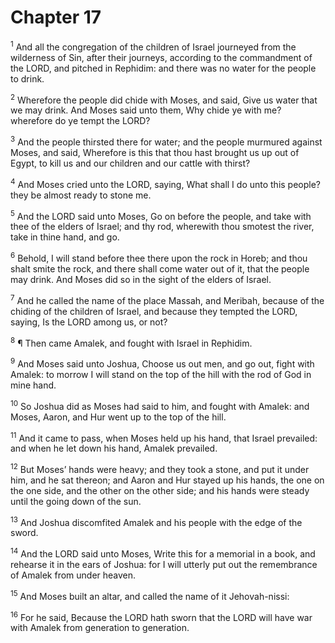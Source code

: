 # Chapter 17

<sup>1</sup> And all the congregation of the children of Israel journeyed from the wilderness of Sin, after their journeys, according to the commandment of the LORD, and pitched in Rephidim: and there was no water for the people to drink. 

<sup>2</sup> Wherefore the people did chide with Moses, and said, Give us water that we may drink. And Moses said unto them, Why chide ye with me? wherefore do ye tempt the LORD? 

<sup>3</sup> And the people thirsted there for water; and the people murmured against Moses, and said, Wherefore is this that thou hast brought us up out of Egypt, to kill us and our children and our cattle with thirst? 

<sup>4</sup> And Moses cried unto the LORD, saying, What shall I do unto this people? they be almost ready to stone me. 

<sup>5</sup> And the LORD said unto Moses, Go on before the people, and take with thee of the elders of Israel; and thy rod, wherewith thou smotest the river, take in thine hand, and go. 

<sup>6</sup> Behold, I will stand before thee there upon the rock in Horeb; and thou shalt smite the rock, and there shall come water out of it, that the people may drink. And Moses did so in the sight of the elders of Israel. 

<sup>7</sup> And he called the name of the place Massah, and Meribah, because of the chiding of the children of Israel, and because they tempted the LORD, saying, Is the LORD among us, or not? 

<sup>8</sup> ¶ Then came Amalek, and fought with Israel in Rephidim. 

<sup>9</sup> And Moses said unto Joshua, Choose us out men, and go out, fight with Amalek: to morrow I will stand on the top of the hill with the rod of God in mine hand. 

<sup>10</sup> So Joshua did as Moses had said to him, and fought with Amalek: and Moses, Aaron, and Hur went up to the top of the hill. 

<sup>11</sup> And it came to pass, when Moses held up his hand, that Israel prevailed: and when he let down his hand, Amalek prevailed. 

<sup>12</sup> But Moses’ hands were heavy; and they took a stone, and put it under him, and he sat thereon; and Aaron and Hur stayed up his hands, the one on the one side, and the other on the other side; and his hands were steady until the going down of the sun. 

<sup>13</sup> And Joshua discomfited Amalek and his people with the edge of the sword. 

<sup>14</sup> And the LORD said unto Moses, Write this for a memorial in a book, and rehearse it in the ears of Joshua: for I will utterly put out the remembrance of Amalek from under heaven. 

<sup>15</sup> And Moses built an altar, and called the name of it Jehovah-nissi: 

<sup>16</sup> For he said, Because the LORD hath sworn that the LORD will have war with Amalek from generation to generation. 


